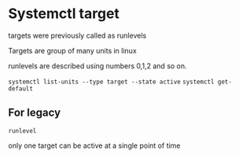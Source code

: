 # Systemctl target 
 
targets were previously called as runlevels 

Targets are group of many units in linux 

runlevels are described using numbers 0,1,2 and so on.

`systemctl list-units --type target --state active`
`systemctl get-default`


## For legacy 
`runlevel`

only one target can be active at a single point of time 


